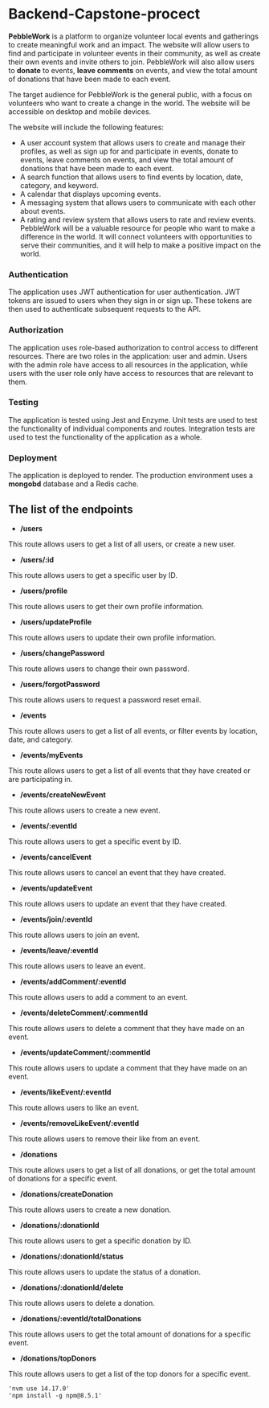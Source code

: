 # Backend-Capstone-procect



**PebbleWork** is a platform to organize volunteer local events and gatherings to create meaningful work and an impact. The website will allow users to find and participate in volunteer events in their community, as well as create their own events and invite others to join. PebbleWork will also allow users to **donate** to events, **leave comments** on events, and view the total amount of donations that have been made to each event.

The target audience for PebbleWork is the general public, with a focus on volunteers who want to create a change in the world. The website will be accessible on desktop and mobile devices.

The website will include the following features:

* A user account system that allows users to create and manage their profiles, as well as sign up for and participate in events, donate to events, leave comments on events, and view the total amount of donations that have been made to each event.
* A search function that allows users to find events by location, date, category, and keyword.
* A calendar that displays upcoming events.
* A messaging system that allows users to communicate with each other about events.
* A rating and review system that allows users to rate and review events.
PebbleWork will be a valuable resource for people who want to make a difference in the world. It will connect volunteers with opportunities to serve their communities, and it will help to make a positive impact on the world.

### Authentication
The application uses JWT authentication for user authentication. JWT tokens are issued to users when they sign in or sign up. These tokens are then used to authenticate subsequent requests to the API.

### Authorization
The application uses role-based authorization to control access to different resources. There are two roles in the application: user and admin. Users with the admin role have access to all resources in the application, while users with the user role only have access to resources that are relevant to them.

### Testing
The application is tested using Jest and Enzyme. Unit tests are used to test the functionality of individual components and routes. Integration tests are used to test the functionality of the application as a whole.

### Deployment
The application is deployed to render. The production environment uses a **mongobd** database and a Redis cache.


## The list of the endpoints
* **/users**

This route allows users to get a list of all users, or create a new user.

* **/users/:id**

This route allows users to get a specific user by ID.

* **/users/profile**

This route allows users to get their own profile information.

* **/users/updateProfile**

This route allows users to update their own profile information.

* **/users/changePassword**

This route allows users to change their own password.

* **/users/forgotPassword**

This route allows users to request a password reset email.

* **/events**

This route allows users to get a list of all events, or filter events by location, date, and category.

* **/events/myEvents**

This route allows users to get a list of all events that they have created or are participating in.

* **/events/createNewEvent**

This route allows users to create a new event.

* **/events/:eventId**

This route allows users to get a specific event by ID.

* **/events/cancelEvent**

This route allows users to cancel an event that they have created.

* **/events/updateEvent**

This route allows users to update an event that they have created.

* **/events/join/:eventId**

This route allows users to join an event.

* **/events/leave/:eventId**

This route allows users to leave an event.

* **/events/addComment/:eventId**

This route allows users to add a comment to an event.

* **/events/deleteComment/:commentId**

This route allows users to delete a comment that they have made on an event.

* **/events/updateComment/:commentId**

This route allows users to update a comment that they have made on an event.

* **/events/likeEvent/:eventId**

This route allows users to like an event.

* **/events/removeLikeEvent/:eventId**

This route allows users to remove their like from an event.

* **/donations**

This route allows users to get a list of all donations, or get the total amount of donations for a specific event.

* **/donations/createDonation**

This route allows users to create a new donation.

* **/donations/:donationId**

This route allows users to get a specific donation by ID.

* **/donations/:donationId/status**

This route allows users to update the status of a donation.

* **/donations/:donationId/delete**

This route allows users to delete a donation.

* **/donations/:eventId/totalDonations**

This route allows users to get the total amount of donations for a specific event.

* **/donations/topDonors**

This route allows users to get a list of the top donors for a specific event.
```pash
'nvm use 14.17.0'
'npm install -g npm@8.5.1'
```
